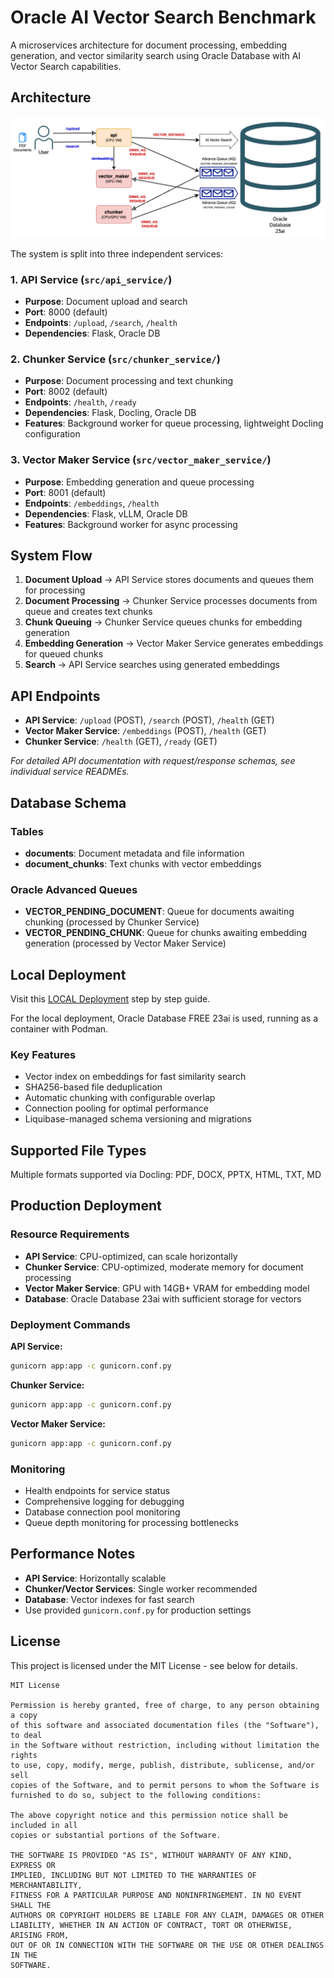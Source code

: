 # Oracle AI Vector Search Benchmark

A microservices architecture for document processing, embedding generation, and vector similarity search using Oracle Database with AI Vector Search capabilities.

## Architecture

![Architecture Diagram](./docs/architecture.drawio.png)

The system is split into three independent services:

### 1. API Service (`src/api_service/`)

- **Purpose**: Document upload and search
- **Port**: 8000 (default)
- **Endpoints**: `/upload`, `/search`, `/health`
- **Dependencies**: Flask, Oracle DB

### 2. Chunker Service (`src/chunker_service/`)

- **Purpose**: Document processing and text chunking
- **Port**: 8002 (default)
- **Endpoints**: `/health`, `/ready`
- **Dependencies**: Flask, Docling, Oracle DB
- **Features**: Background worker for queue processing, lightweight Docling configuration

### 3. Vector Maker Service (`src/vector_maker_service/`)

- **Purpose**: Embedding generation and queue processing
- **Port**: 8001 (default)
- **Endpoints**: `/embeddings`, `/health`
- **Dependencies**: Flask, vLLM, Oracle DB
- **Features**: Background worker for async processing

## System Flow

1. **Document Upload** → API Service stores documents and queues them for processing
2. **Document Processing** → Chunker Service processes documents from queue and creates text chunks
3. **Chunk Queuing** → Chunker Service queues chunks for embedding generation
4. **Embedding Generation** → Vector Maker Service generates embeddings for queued chunks
5. **Search** → API Service searches using generated embeddings

## API Endpoints

- **API Service**: `/upload` (POST), `/search` (POST), `/health` (GET)
- **Vector Maker Service**: `/embeddings` (POST), `/health` (GET)
- **Chunker Service**: `/health` (GET), `/ready` (GET)

_For detailed API documentation with request/response schemas, see individual service READMEs._

## Database Schema

### Tables

- **documents**: Document metadata and file information
- **document_chunks**: Text chunks with vector embeddings

### Oracle Advanced Queues

- **VECTOR_PENDING_DOCUMENT**: Queue for documents awaiting chunking (processed by Chunker Service)
- **VECTOR_PENDING_CHUNK**: Queue for chunks awaiting embedding generation (processed by Vector Maker Service)

## Local Deployment

Visit this [LOCAL Deployment](LOCAL.md) step by step guide.

For the local deployment, Oracle Database FREE 23ai is used, running as a container with Podman.

### Key Features

- Vector index on embeddings for fast similarity search
- SHA256-based file deduplication
- Automatic chunking with configurable overlap
- Connection pooling for optimal performance
- Liquibase-managed schema versioning and migrations

## Supported File Types

Multiple formats supported via Docling: PDF, DOCX, PPTX, HTML, TXT, MD

## Production Deployment

### Resource Requirements

- **API Service**: CPU-optimized, can scale horizontally
- **Chunker Service**: CPU-optimized, moderate memory for document processing
- **Vector Maker Service**: GPU with 14GB+ VRAM for embedding model
- **Database**: Oracle Database 23ai with sufficient storage for vectors

### Deployment Commands

**API Service:**

```bash
gunicorn app:app -c gunicorn.conf.py
```

**Chunker Service:**

```bash
gunicorn app:app -c gunicorn.conf.py
```

**Vector Maker Service:**

```bash
gunicorn app:app -c gunicorn.conf.py
```

### Monitoring

- Health endpoints for service status
- Comprehensive logging for debugging
- Database connection pool monitoring
- Queue depth monitoring for processing bottlenecks

## Performance Notes

- **API Service**: Horizontally scalable
- **Chunker/Vector Services**: Single worker recommended
- **Database**: Vector indexes for fast search
- Use provided `gunicorn.conf.py` for production settings

## License

This project is licensed under the MIT License - see below for details.

```
MIT License

Permission is hereby granted, free of charge, to any person obtaining a copy
of this software and associated documentation files (the "Software"), to deal
in the Software without restriction, including without limitation the rights
to use, copy, modify, merge, publish, distribute, sublicense, and/or sell
copies of the Software, and to permit persons to whom the Software is
furnished to do so, subject to the following conditions:

The above copyright notice and this permission notice shall be included in all
copies or substantial portions of the Software.

THE SOFTWARE IS PROVIDED "AS IS", WITHOUT WARRANTY OF ANY KIND, EXPRESS OR
IMPLIED, INCLUDING BUT NOT LIMITED TO THE WARRANTIES OF MERCHANTABILITY,
FITNESS FOR A PARTICULAR PURPOSE AND NONINFRINGEMENT. IN NO EVENT SHALL THE
AUTHORS OR COPYRIGHT HOLDERS BE LIABLE FOR ANY CLAIM, DAMAGES OR OTHER
LIABILITY, WHETHER IN AN ACTION OF CONTRACT, TORT OR OTHERWISE, ARISING FROM,
OUT OF OR IN CONNECTION WITH THE SOFTWARE OR THE USE OR OTHER DEALINGS IN THE
SOFTWARE.
```
